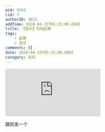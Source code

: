 ```yaml
---
aid: 4341
cid: 7
authorID: 3615
addTime: 2020-04-15T05:15:00.000Z
title: 【音乐】勾指起誓
tags:
    - 起誓
    - 音乐
comments: []
date: 2020-04-15T05:15:00.000Z
category: 音乐
---
```


<div class="videowrapper"><iframe src="https://www.youtube.com/embed/qD9EGKebUNk" frameborder="0" allow="accelerometer; autoplay; encrypted-media; gyroscope; picture-in-picture" allowfullscreen=""></iframe></div>

跟风发一个
